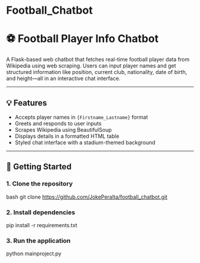 # Football_Chatbot
# ⚽ Football Player Info Chatbot

A Flask-based web chatbot that fetches real-time football player data from Wikipedia using web scraping. Users can input player names and get structured information like position, current club, nationality, date of birth, and height—all in an interactive chat interface.

---

## 💡 Features

- Accepts player names in `{Firstname_Lastname}` format  
- Greets and responds to user inputs  
- Scrapes Wikipedia using BeautifulSoup  
- Displays details in a formatted HTML table  
- Styled chat interface with a stadium-themed background

---

## 🚀 Getting Started

### 1. Clone the repository

bash
git clone https://github.com/JokePeralta/football_chatbot.git

### 2. Install dependencies

pip install -r requirements.txt

### 3. Run the application
   
python mainproject.py
